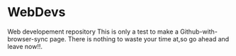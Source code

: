 # WebDevs
Web developement repository
This is only a test to make a Github-with-browser-sync page.
There is nothing to waste your time at,so go ahead and leave now!!.
